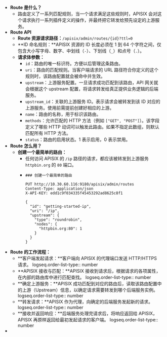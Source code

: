 - **Route 是什么？**
	- 路由定义了一系列匹配规则，当一个请求满足这些规则时，APISIX 会对这个请求执行一系列插件定义的操作，并最终把它转发给预先设定的上游服务。
- **Route API**
	- **Route 资源请求路径：**`/apisix/admin/routes/{id}?ttl=0`
	- **ID 命名规则：**APISIX 资源的 ID 长度必须在 1 到 64 个字符之间，仅包含大小写字母、数字、中划线（`-`）、下划线（`_`）和点号（`.`）。
	- **请求体参数：**
		- `id`：路由的唯一标识符。方便以后管理这条路由。
		- `uri`：路由的匹配规则。当客户端请求的 URL 路径符合你定义的这个规则时，该路由配置就会被命中并生效。
		- `upstream`：上游服务配置。一旦请求成功匹配到该路由，API 网关就会根据这个 upstream 配置，将请求转发给真正提供业务逻辑的后端服务。
		- `upstream_id`：关联的上游服务 ID。表示请求会被转发到该 ID 对应的上游服务。使用前需提前创建好相应的上游。
		- `name`：路由的名称，用于标识该路由。
		- `methods`：允许匹配的 HTTP 方法（例如 `["GET", "POST"]`）。该字段定义了哪些 HTTP 动词可以触发此路由。如果不指定此数组，则默认匹配所有 HTTP 方法。
		- `status`：路由的启用状态。1 表示启用，0 表示禁用。
- **Route 怎么用？**
	- **创建一个最简单的路由：**
		- 任何访问 APISIX 的 `/ip` 路径的请求，都应该被转发到上游服务 `httpbin.org` 的 `80` 端口。
		- ```http
		  ### 创建一个最简单的路由
		  
		  PUT http://10.30.60.116:9180/apisix/admin/routes
		  Content-Type: application/json
		  X-API-KEY: edd1c9f034335f45453292ad8625c8f1
		  
		  {
		    "id": "getting-started-ip",
		    "uri": "/ip",
		    "upstream": {
		      "type": "roundrobin",
		      "nodes": {
		        "httpbin.org:80": 1
		      }
		    }
		  }
		  ```
- **Route 的工作流程：**
	- **客户端发起请求：**客户端向 APISIX 的代理端口发送 HTTP/HTTPS 请求。
	  logseq.order-list-type:: number
	- **APISIX 接收与匹配：**APISIX 接收到请求后，根据请求的各项属性，在内部的路由库中进行匹配查找。
	  logseq.order-list-type:: number
	- **确定上游服务：**APISIX 成功匹配到对应的路由后，读取该路由配置中的上游（Upstream）信息，以确定请求需要转发到哪个后端服务实例。
	  logseq.order-list-type:: number
	- **转发请求：**APISIX 作为代理，向确定的后端服务发起新的请求。
	  logseq.order-list-type:: number
	- **接收并返回响应：**后端服务处理完请求后，将响应返回给 APISIX，APISIX 再原样返回给最初发起请求的客户端。
	  logseq.order-list-type:: number
-